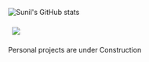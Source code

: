 <!-- 
[![Sunil's GitHub Banner](./assets/GitHubHeader.png)](http://suryawanshi.tech)
 -->
![Sunil's GitHub stats](https://github-readme-stats.vercel.app/api?username=sunilsuryawanshi939&show_icons=true&theme=radical)
<!-- ![Sunil's GitHub stats](https://github-readme-stats.vercel.app/api?username=07SRAJE&show_icons=true&theme=chartreuse-dark) -->
<img align="center" style="margin:0.5rem" src="https://github-readme-stats.vercel.app/api/top-langs/?username=sunilsuryawanshi939&hide=html,css&title_color=ffffff&text_color=c9cacc&icon_color=4AB197&bg_color=1A2B34" />

Personal projects are under Construction 
